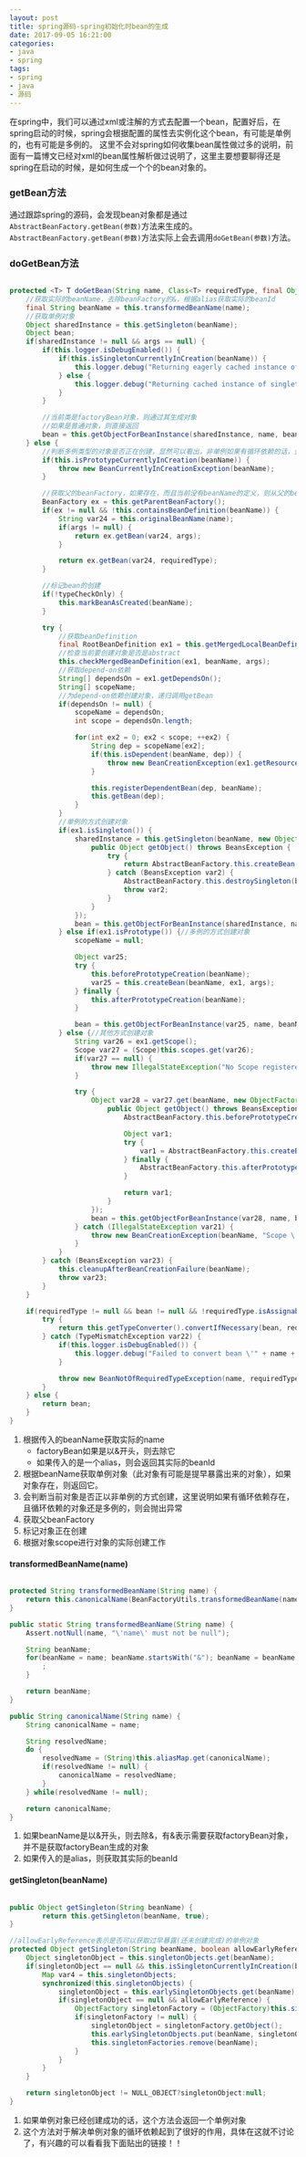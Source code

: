 ```yaml
---
layout: post
title: spring源码-spring初始化时bean的生成
date: 2017-09-05 16:21:00
categories:
- java
- spring
tags:
- spring
- java
- 源码
---
```


在spring中，我们可以通过xml或注解的方式去配置一个bean，配置好后，在spring启动的时候，spring会根据配置的属性去实例化这个bean，有可能是单例的，也有可能是多例的。
这里不会对spring如何收集bean属性做过多的说明，前面有一篇博文已经对xml的bean属性解析做过说明了，这里主要想要聊得还是spring在启动的时候，是如何生成一个个的bean对象的。

### getBean方法

通过跟踪spring的源码，会发现bean对象都是通过```AbstractBeanFactory.getBean(参数)```方法来生成的。
```AbstractBeanFactory.getBean(参数)```方法实际上会去调用```doGetBean(参数)```方法。

### doGetBean方法

```java

protected <T> T doGetBean(String name, Class<T> requiredType, final Object[] args, boolean typeCheckOnly) throws BeansException {
    //获取实际的beanName，去除beanFactory的&，根据alias获取实际的beanId
    final String beanName = this.transformedBeanName(name);
    //获取单例对象
    Object sharedInstance = this.getSingleton(beanName);
    Object bean;
    if(sharedInstance != null && args == null) {
        if(this.logger.isDebugEnabled()) {
            if(this.isSingletonCurrentlyInCreation(beanName)) {
                this.logger.debug("Returning eagerly cached instance of singleton bean \'" + beanName + "\' that is not fully initialized yet - a consequence of a circular reference");
            } else {
                this.logger.debug("Returning cached instance of singleton bean \'" + beanName + "\'");
            }
        }

        //当前类是factoryBean对象，则通过其生成对象
        //如果是普通对象，则直接返回
        bean = this.getObjectForBeanInstance(sharedInstance, name, beanName, (RootBeanDefinition)null);
    } else {
        //判断多例类型的对象是否正在创建，显然可以看出，非单例如果有循环依赖的话，会直接抛出异常
        if(this.isPrototypeCurrentlyInCreation(beanName)) {
            throw new BeanCurrentlyInCreationException(beanName);
        }

        //获取父的beanFactory，如果存在，而且当前没有beanName的定义，则从父的beanFactory中获取对象
        BeanFactory ex = this.getParentBeanFactory();
        if(ex != null && !this.containsBeanDefinition(beanName)) {
            String var24 = this.originalBeanName(name);
            if(args != null) {
                return ex.getBean(var24, args);
            }

            return ex.getBean(var24, requiredType);
        }

        //标记bean的创建
        if(!typeCheckOnly) {
            this.markBeanAsCreated(beanName);
        }

        try {
            //获取beanDefinition
            final RootBeanDefinition ex1 = this.getMergedLocalBeanDefinition(beanName);
            //检查当前要创建对象是否是abstract
            this.checkMergedBeanDefinition(ex1, beanName, args);
            //获取depend-on依赖
            String[] dependsOn = ex1.getDependsOn();
            String[] scopeName;
            //为depend-on依赖创建对象，递归调用getBean
            if(dependsOn != null) {
                scopeName = dependsOn;
                int scope = dependsOn.length;

                for(int ex2 = 0; ex2 < scope; ++ex2) {
                    String dep = scopeName[ex2];
                    if(this.isDependent(beanName, dep)) {
                        throw new BeanCreationException(ex1.getResourceDescription(), beanName, "Circular depends-on relationship between \'" + beanName + "\' and \'" + dep + "\'");
                    }

                    this.registerDependentBean(dep, beanName);
                    this.getBean(dep);
                }
            }
            //单例的方式创建对象
            if(ex1.isSingleton()) {
                sharedInstance = this.getSingleton(beanName, new ObjectFactory() {
                    public Object getObject() throws BeansException {
                        try {
                            return AbstractBeanFactory.this.createBean(beanName, ex1, args);
                        } catch (BeansException var2) {
                            AbstractBeanFactory.this.destroySingleton(beanName);
                            throw var2;
                        }
                    }
                });
                bean = this.getObjectForBeanInstance(sharedInstance, name, beanName, ex1);
            } else if(ex1.isPrototype()) {//多例的方式创建对象
                scopeName = null;

                Object var25;
                try {
                    this.beforePrototypeCreation(beanName);
                    var25 = this.createBean(beanName, ex1, args);
                } finally {
                    this.afterPrototypeCreation(beanName);
                }

                bean = this.getObjectForBeanInstance(var25, name, beanName, ex1);
            } else {//其他方式创建对象
                String var26 = ex1.getScope();
                Scope var27 = (Scope)this.scopes.get(var26);
                if(var27 == null) {
                    throw new IllegalStateException("No Scope registered for scope name \'" + var26 + "\'");
                }

                try {
                    Object var28 = var27.get(beanName, new ObjectFactory() {
                        public Object getObject() throws BeansException {
                            AbstractBeanFactory.this.beforePrototypeCreation(beanName);

                            Object var1;
                            try {
                                var1 = AbstractBeanFactory.this.createBean(beanName, ex1, args);
                            } finally {
                                AbstractBeanFactory.this.afterPrototypeCreation(beanName);
                            }

                            return var1;
                        }
                    });
                    bean = this.getObjectForBeanInstance(var28, name, beanName, ex1);
                } catch (IllegalStateException var21) {
                    throw new BeanCreationException(beanName, "Scope \'" + var26 + "\' is not active for the current thread; consider defining a scoped proxy for this bean if you intend to refer to it from a singleton", var21);
                }
            }
        } catch (BeansException var23) {
            this.cleanupAfterBeanCreationFailure(beanName);
            throw var23;
        }
    }

    if(requiredType != null && bean != null && !requiredType.isAssignableFrom(bean.getClass())) {
        try {
            return this.getTypeConverter().convertIfNecessary(bean, requiredType);
        } catch (TypeMismatchException var22) {
            if(this.logger.isDebugEnabled()) {
                this.logger.debug("Failed to convert bean \'" + name + "\' to required type \'" + ClassUtils.getQualifiedName(requiredType) + "\'", var22);
            }

            throw new BeanNotOfRequiredTypeException(name, requiredType, bean.getClass());
        }
    } else {
        return bean;
    }
}

```

1. 根据传入的beanName获取实际的name
    * factoryBean如果是以&开头，则去除它
    * 如果传入的是一个alias，则会返回其实际的beanId
2. 根据beanName获取单例对象（此对象有可能是提早暴露出来的对象），如果对象存在，则返回它。
3. 会判断当前对象是否正以非单例的方式创建，这里说明如果有循环依赖存在，且循环依赖的对象还是多例的，则会抛出异常
4. 获取父beanFactory
5. 标记对象正在创建
6. 根据对象scope进行对象的实际创建工作

#### transformedBeanName(name)

```java

protected String transformedBeanName(String name) {
    return this.canonicalName(BeanFactoryUtils.transformedBeanName(name));
}

public static String transformedBeanName(String name) {
    Assert.notNull(name, "\'name\' must not be null");

    String beanName;
    for(beanName = name; beanName.startsWith("&"); beanName = beanName.substring("&".length())) {
        ;
    }

    return beanName;
}

public String canonicalName(String name) {
    String canonicalName = name;

    String resolvedName;
    do {
        resolvedName = (String)this.aliasMap.get(canonicalName);
        if(resolvedName != null) {
            canonicalName = resolvedName;
        }
    } while(resolvedName != null);

    return canonicalName;
}

```
1. 如果beanName是以&开头，则去除&，有&表示需要获取factoryBean对象，并不是获取factoryBean生成的对象
2. 如果传入的是alias，则获取其实际的beanId

#### getSingleton(beanName)

```java

public Object getSingleton(String beanName) {
        return this.getSingleton(beanName, true);
}

//allowEarlyReference表示是否可以获取过早暴露(还未创建完成)的单例对象
protected Object getSingleton(String beanName, boolean allowEarlyReference) {
    Object singletonObject = this.singletonObjects.get(beanName);
    if(singletonObject == null && this.isSingletonCurrentlyInCreation(beanName)) {
        Map var4 = this.singletonObjects;
        synchronized(this.singletonObjects) {
            singletonObject = this.earlySingletonObjects.get(beanName);
            if(singletonObject == null && allowEarlyReference) {
                ObjectFactory singletonFactory = (ObjectFactory)this.singletonFactories.get(beanName);
                if(singletonFactory != null) {
                    singletonObject = singletonFactory.getObject();
                    this.earlySingletonObjects.put(beanName, singletonObject);
                    this.singletonFactories.remove(beanName);
                }
            }
        }
    }

    return singletonObject != NULL_OBJECT?singletonObject:null;
}

```
1. 如果单例对象已经创建成功的话，这个方法会返回一个单例对象
2. 这个方法对于解决单例对象的循环依赖起到了很好的作用，具体在这就不讨论了，有兴趣的可以看看我下面贴出的链接！！

